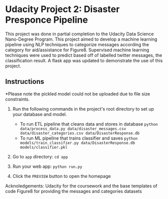 # Udacity Project 2: Disaster Presponce Pipeline
This project was done in partial completion to the Udacity Data Science Nano-Degree Program.
This project aimed to develop a machine learning pipeline using NLP techniques to categorize messages according the category for aid/assistance for Figure8.
Supervised machine learning techniques were used to predict based off of labelled twitter messages, the classification result.
A flask app was updated to demonstrate the use of this project.

## Instructions
*Please note the pickled model could not be uploaded due to file size constraints.

1. Run the following commands in the project's root directory to set up your database and model.

    - To run ETL pipeline that cleans data and stores in database
        `python data/process_data.py data/disaster_messages.csv data/disaster_categories.csv data/DisasterResponse.db`
    - To run ML pipeline that trains classifier and saves
        `python models/train_classifier.py data/DisasterResponse.db models/classifier.pkl`

2. Go to `app` directory: `cd app`

3. Run your web app: `python run.py`

4. Click the `PREVIEW` button to open the homepage

Acknoledgements: 
Udacity for the coursework and the base templates of code
Figure8 for providing the messages and categories datasets
